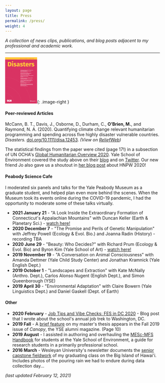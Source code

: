 ```yaml
---
layout: page
title: Press
permalink: /press/
weight: 4
---
```

<style type="text/css">
.image-right {
	display: block; 
	padding-left: 15px;
	float: right;
}
</style>

*A collection of news clips, publications, and blog posts adjacent to my professional and academic work.*

---

![Disasters cover](/myassets/disasters_cover.jpg){: .image-right }

#### Peer-reviewed Articles  
McCann, B. T., Davis, J., Osborne, D., Durham, C., **O’Brien, M.**, and Raymond, N. A. (2020). Quantifying climate change relevant humanitarian programming and spending across five highly disaster vulnerable countries. *Disasters.* [doi.org/10.1111/disa.12453](https://doi.org/10.1111/disa.12453). *(View on [ReliefWeb](https://reliefweb.int/report/syrian-arab-republic/quantifying-climate-change-relevant-humanitarian-programming-and))*


The statistical findings from the paper were cited (page 17!) in a subsection of UN OCHA's [Global Humanitarian Overview 2020](https://www.unocha.org/global-humanitarian-overview-2020 "Global Humanitarian Overview 2020"). Yale School of Environment covered the study above on their [blog](https://environment.yale.edu/news/article/yaleled-study-cited-by-un-shows-lack-of-funding-for-climate-change-in-disaster-relief/) and on [Twitter](https://twitter.com/EnvironmentYale/status/1225853881025990660). Our new friend Jo also gave us a shoutout in [her blog post](https://www.redr.org.uk/Blog/February/My-Five-Takeaways-from-the-Humanitarian-Networks-a) about HNPW 2020! 

#### Peabody Science Cafe
I moderated six panels and talks for the Yale Peabody Museum as a graduate student, and helped plan even more behind the scenes. When the Museum took its events online during the COVID-19 pandemic, I had the opportunity to moderate some of these talks virtually. 

- **2021 January 21** - "A Look Inside the Extraordinary Formation of Connecticut's Appalachian Mountains" with Duncan Keller (Earth & Planetary Sci.) - [watch here!](https://youtu.be/WnHrprqQeag)
- **2020 December 7** - "The Promise and Perils of Genetic Manipulation" with Jeffrey Powell (Ecology & Evol. Bio.) and Joanna Radin (History) - recording TBA
- **2020 June 29** - "Beauty: Who Decides?" with Richard Prum (Ecology & Evol. Bio) and Byron Kim (Yale School of Art) - [watch here!](https://youtu.be/PfYNU5XeuzU)
- **2019 November 19** - "A Conversation on Animal Consciousness" with Amanda Dettmer (Yale Child Study Center) and Jonathan Kramnick (Yale English Dept.)
- **2019 October 1** - "Landscapes and Extraction" with Kate McNally (Anthro. Dept.), Carlos Alonso Nugent (English Dept.), and Simon Queenborough (YSE)
- **2019 April 30** - "Environmental Adaptation" with Claire Bowern (Yale Linguistics Dept.) and Daniel Gaskell (Dept. of Earth)



#### Other
- **2020 February** - [Job Tips and Vibe Checks: FES in DC 2020](https://environment.yale.edu/blog/2020/02/job-tips-and-vibe-checks-fes-in-dc-2020/) - Blog post that I wrote about the school's annual job trek to Washington, DC.
- **2019 Fall** - A [brief feature](https://environment.yale.edu/content/documents/00016720/Canopy-Fall-2019.pdf) on my master's thesis appears in the Fall 2019 issue of _Canopy_, the YSE alumni magazine. (Page 10)
- **2019 August** - I assisted in authoring and overhauling the [MESc-MFS Handbook](https://environment.yale.edu/content/documents/00017842/MESc-and-MFS-Student-Handbook-2020-2021.pdf?1598893030) for students at the Yale School of Environment, a guide for research students in a primarily professional school. 
- **2016 March** - Wesleyan University's newsletter documents the [senior capstone fieldwork](http://newsletter.blogs.wesleyan.edu/2016/03/09/eeshawaii/) of my graduating class on the Big Island of Hawai'i. Includes photos of the pouring rain we had to endure during data collection day...


_(last updated February 12, 2021)_

